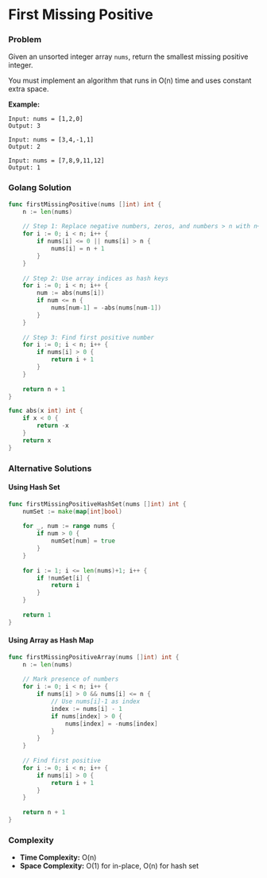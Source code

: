 # First Missing Positive

### Problem
Given an unsorted integer array `nums`, return the smallest missing positive integer.

You must implement an algorithm that runs in O(n) time and uses constant extra space.

**Example:**
```
Input: nums = [1,2,0]
Output: 3

Input: nums = [3,4,-1,1]
Output: 2

Input: nums = [7,8,9,11,12]
Output: 1
```

### Golang Solution

```go
func firstMissingPositive(nums []int) int {
    n := len(nums)
    
    // Step 1: Replace negative numbers, zeros, and numbers > n with n+1
    for i := 0; i < n; i++ {
        if nums[i] <= 0 || nums[i] > n {
            nums[i] = n + 1
        }
    }
    
    // Step 2: Use array indices as hash keys
    for i := 0; i < n; i++ {
        num := abs(nums[i])
        if num <= n {
            nums[num-1] = -abs(nums[num-1])
        }
    }
    
    // Step 3: Find first positive number
    for i := 0; i < n; i++ {
        if nums[i] > 0 {
            return i + 1
        }
    }
    
    return n + 1
}

func abs(x int) int {
    if x < 0 {
        return -x
    }
    return x
}
```

### Alternative Solutions

#### **Using Hash Set**
```go
func firstMissingPositiveHashSet(nums []int) int {
    numSet := make(map[int]bool)
    
    for _, num := range nums {
        if num > 0 {
            numSet[num] = true
        }
    }
    
    for i := 1; i <= len(nums)+1; i++ {
        if !numSet[i] {
            return i
        }
    }
    
    return 1
}
```

#### **Using Array as Hash Map**
```go
func firstMissingPositiveArray(nums []int) int {
    n := len(nums)
    
    // Mark presence of numbers
    for i := 0; i < n; i++ {
        if nums[i] > 0 && nums[i] <= n {
            // Use nums[i]-1 as index
            index := nums[i] - 1
            if nums[index] > 0 {
                nums[index] = -nums[index]
            }
        }
    }
    
    // Find first positive
    for i := 0; i < n; i++ {
        if nums[i] > 0 {
            return i + 1
        }
    }
    
    return n + 1
}
```

### Complexity
- **Time Complexity:** O(n)
- **Space Complexity:** O(1) for in-place, O(n) for hash set